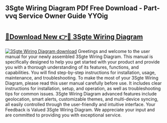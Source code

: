 ## 3Sgte Wiring Diagram PDf Free Download - Part-vvq Service Owner Guide YYOig

# <h2><a href="http://dfpr8w6.blite.top/?on=3Sgte+Wiring+Diagram">🔗Download New 👉🔴 3Sgte Wiring Diagram</a></h2>

[![3Sgte Wiring Diagram download](https://i.imgur.com/lujVjoI.png)](http://dfpr8w6.blite.top/?on=3Sgte+Wiring+Diagram)
Greetings and welcome to the user manual for your newly assembled 3Sgte Wiring Diagram. This manual is specifically designed to help you get started with your product and provide you with a thorough understanding of its features, functions, and capabilities. You will find step-by-step instructions for installation, usage, maintenance, and troubleshooting. To make the most of your 3Sgte Wiring Diagram, please read this user manual carefully before use. It includes clear instructions for installation, setup, and operation, as well as troubleshooting tips for common issues. 3Sgte Wiring Diagram advanced features include geolocation, smart alerts, customizable themes, and multi-device syncing, all easily controlled through the user-friendly and intuitive interface. Your Feedback is Valued 3Sgte Wiring Diagram. We appreciate your input and are committed to providing you with exceptional service.
